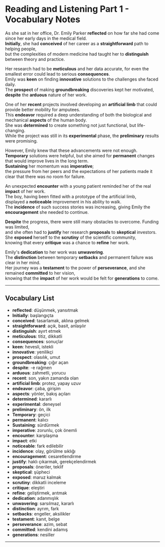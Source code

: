 # Reading and Listening Part 1 - Vocabulary Notes


As she sat in her office, Dr. Emily Parker **reflected** on how far she had come since her early days in the medical field.  
**Initially**, she had **conceived** of her career as a **straightforward** path to helping people,  
but the complexities of modern medicine had taught her to **distinguish** between theory and practice.  

Her research had to be **meticulous** and her data accurate, for even the smallest error could lead to serious **consequences**.  
Emily was **keen** on finding **innovative** solutions to the challenges she faced daily.  
The **prospect** of making **groundbreaking** discoveries kept her motivated, **despite** the **arduous** nature of her work.  

One of her **recent** projects involved developing an **artificial limb** that could provide better mobility for amputees.  
This **endeavor** required a deep understanding of both the biological and mechanical **aspects** of the human body.  
She was **determined** to create something not just functional, but life-changing.  
While the project was still in its **experimental** phase, the **preliminary** results were promising.  

However, Emily knew that these advancements were not enough.  
**Temporary** solutions were helpful, but she aimed for **permanent** changes that would improve lives in the long term.  
**Sustaining** her momentum was **imperative**;  
the pressure from her peers and the expectations of her patients made it clear that there was no room for failure.  

An unexpected **encounter** with a young patient reminded her of the real **impact** of her work.  
The boy, having been fitted with a prototype of the artificial limb,  
displayed a **noticeable** improvement in his ability to walk.  
The **incidence** of such success stories was increasing, giving Emily the **encouragement** she needed to continue.  

**Despite** the progress, there were still many obstacles to overcome. Funding was limited,  
and she often had to **justify** her research **proposals** to **skeptical** investors.  
She **exposed** herself to the **scrutiny** of the scientific community,  
knowing that every **critique** was a chance to **refine** her work.  

Emily's **dedication** to her work was **unwavering**.  
The **distinction** between temporary **setbacks** and permanent failure was clear in her mind.  
Her journey was a **testament** to the power of **perseverance**, and she remained **committed** to her vision,  
knowing that the **impact** of her work would be felt for **generations** to come.  

---

## Vocabulary List

- **reflected**: düşünmek, yansıtmak  
- **Initially**: başlangıçta  
- **conceived**: tasarlamak, aklına gelmek  
- **straightforward**: açık, basit, anlaşılır  
- **distinguish**: ayırt etmek  
- **meticulous**: titiz, dikkatli  
- **consequences**: sonuçlar  
- **keen**: hevesli, istekli  
- **innovative**: yenilikçi  
- **prospect**: olasılık, umut  
- **groundbreaking**: çığır açan  
- **despite**: -e rağmen  
- **arduous**: zahmetli, yorucu  
- **recent**: son, yakın zamanda olan  
- **artificial limb**: protez, yapay uzuv  
- **endeavor**: çaba, girişim  
- **aspects**: yönler, bakış açıları  
- **determined**: kararlı  
- **experimental**: deneysel  
- **preliminary**: ön, ilk  
- **Temporary**: geçici  
- **permanent**: kalıcı  
- **Sustaining**: sürdürmek  
- **imperative**: zorunlu, çok önemli  
- **encounter**: karşılaşma  
- **impact**: etki  
- **noticeable**: fark edilebilir  
- **incidence**: olay, görülme sıklığı  
- **encouragement**: cesaretlendirme  
- **justify**: haklı çıkarmak, gerekçelendirmek  
- **proposals**: öneriler, teklif  
- **skeptical**: şüpheci  
- **exposed**: maruz kalmak  
- **scrutiny**: dikkatli inceleme  
- **critique**: eleştiri  
- **refine**: geliştirmek, arıtmak  
- **dedication**: adanmışlık  
- **unwavering**: sarsılmaz, kararlı  
- **distinction**: ayrım, fark  
- **setbacks**: engeller, aksilikler  
- **testament**: kanıt, belge  
- **perseverance**: azim, sebat  
- **committed**: kendini adamış  
- **generations**: nesiller  

---
